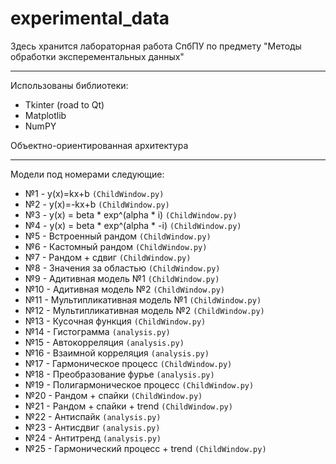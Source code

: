 # experimental_data
Здесь хранится лабораторная работа СпбПУ по предмету "Методы обработки эксперементальных данных"
***
Использованы библиотеки:
* Tkinter (road to Qt)
* Matplotlib
* NumPY

Объектно-ориентированная архитектура
***
Модели под номерами следующие:
* №1 - y(x)=kx+b `(ChildWindow.py)`
* №2 - y(x)=-kx+b `(ChildWindow.py)`
* №3 - y(x) = beta * exp^(alpha * i) `(ChildWindow.py)`
* №4 - y(x) = beta * exp^(alpha * -i) `(ChildWindow.py)`
* №5 - Встроенный рандом `(ChildWindow.py)`
* №6 - Кастомный рандом `(ChildWindow.py)`
* №7 - Рандом + сдвиг `(ChildWindow.py)`
* №8 - Значения за областью `(ChildWindow.py)`
* №9 - Адитивная модель №1 `(ChildWindow.py)`
* №10 - Адитивная модель №2 `(ChildWindow.py)`
* №11 - Мультипликативная модель №1 `(ChildWindow.py)`
* №12 - Мультипликативная модель №2 `(ChildWindow.py)`
* №13 - Кусочная функция `(ChildWindow.py)`
* №14 - Гистограмма `(analysis.py)`
* №15 - Автокорреляция `(analysis.py)`
* №16 - Взаимной корреляция `(analysis.py)`
* №17 - Гармоническое процесс `(ChildWindow.py)`
* №18 - Преобразование фурье `(analysis.py)`
* №19 - Полигармоническое процесс `(ChildWindow.py)`
* №20 - Рандом + спайки `(ChildWindow.py)`
* №21 - Рандом + спайки + trend `(ChildWindow.py)`
* №22 - Антиспайк `(analysis.py)`
* №23 - Антисдвиг `(analysis.py)`
* №24 - Антитренд `(analysis.py)`
* №25 - Гармонический процесс + trend `(ChildWindow.py)`

